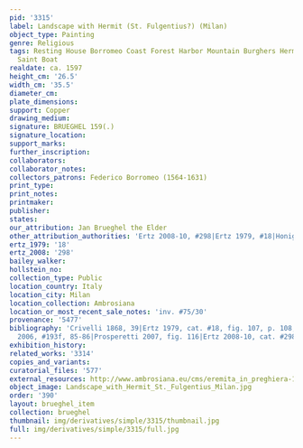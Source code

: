 ```yaml
---
pid: '3315'
label: Landscape with Hermit (St. Fulgentius?) (Milan)
object_type: Painting
genre: Religious
tags: Resting House Borromeo Coast Forest Harbor Mountain Burghers Hermits New_Testament
  Saint Boat
realdate: ca. 1597
height_cm: '26.5'
width_cm: '35.5'
diameter_cm: 
plate_dimensions: 
support: Copper
drawing_medium: 
signature: BRUEGHEL 159(.)
signature_location: 
support_marks: 
further_inscription: 
collaborators: 
collaborator_notes: 
collectors_patrons: Federico Borromeo (1564-1631)
print_type: 
print_notes: 
printmaker: 
publisher: 
states: 
our_attribution: Jan Brueghel the Elder
other_attribution_authorities: 'Ertz 2008-10, #298|Ertz 1979, #18|Honig database'
ertz_1979: '18'
ertz_2008: '298'
bailey_walker: 
hollstein_no: 
collection_type: Public
location_country: Italy
location_city: Milan
location_collection: Ambrosiana
location_or_most_recent_sale_notes: 'inv. #75/30'
provenance: '5477'
bibliography: 'Crivelli 1868, 39|Ertz 1979, cat. #18, fig. 107, p. 108, 448, 449|Pijl
  2006, #193f, 85-86|Prosperetti 2007, fig. 116|Ertz 2008-10, cat. #298'
exhibition_history: 
related_works: '3314'
copies_and_variants: 
curatorial_files: '577'
external_resources: http://www.ambrosiana.eu/cms/eremita_in_preghiera-1575.html
object_image: Landscape_with_Hermit_St._Fulgentius_Milan.jpg
order: '390'
layout: brueghel_item
collection: brueghel
thumbnail: img/derivatives/simple/3315/thumbnail.jpg
full: img/derivatives/simple/3315/full.jpg
---
```


